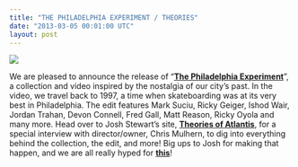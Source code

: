 ```yaml
---
title: "THE PHILADELPHIA EXPERIMENT / THEORIES"
date: "2013-03-05 00:01:00 UTC"
layout: post
---
```


<p><a href="https://www.castequality.com/#/project"><img src="https://media.tumblr.com/aa1ab6d98570b11924328be588545abd/tumblr_inline_mjou3vkWdz1qz4rgp.jpg"/></a></p>

<p>We are pleased to announce the release of &#8220;<a href="https://www.theoriesofatlantis.com/site/news/introducing_caste/"><strong>The Philadelphia Experiment</strong></a>&#8221;, a collection and video inspired by the nostalgia of our city&#8217;s past. In the video, we travel back to 1997, a time when skateboarding was at its very best in Philadelphia. The edit features Mark Suciu, Ricky Geiger, Ishod Wair, Jordan Trahan, Devon Connell, Fred Gall, Matt Reason, Ricky Oyola and many more. Head over to Josh Stewart&#8217;s site, <strong><a href="https://www.theoriesofatlantis.com">Theories of Atlantis</a></strong>, for a special interview with director/owner, Chris Mulhern, to dig into everything behind the collection, the edit, and more! Big ups to Josh for making that happen, and we are all really hyped for <strong><a href="https://www.youtube.com/watch?feature=player_embedded&amp;v=JK7yVLzzlAI">this</a></strong>!</p>
